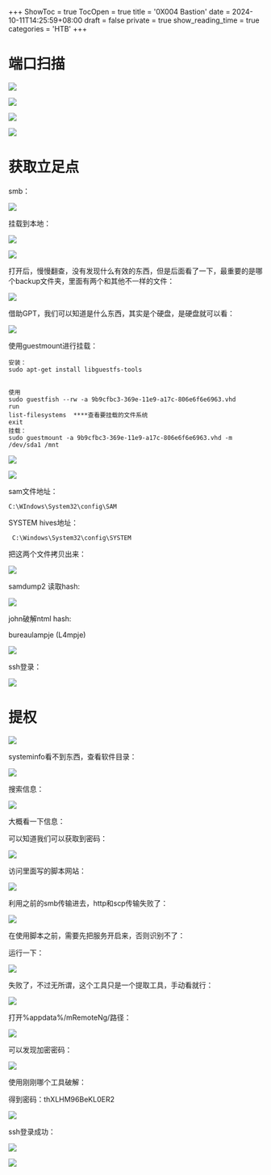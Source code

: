 +++
ShowToc = true
TocOpen = true
title = '0X004 Bastion'
date = 2024-10-11T14:25:59+08:00
draft = false
private = true
show_reading_time = true
categories = 'HTB'
+++



# 端口扫描

![](/htb_img/WEBRESOURCE20936b99374514d5e6ce2add517036fbimage.png)

![](/htb_img/WEBRESOURCE78871723166dee836b3bcf80aa89cb7bimage.png)

![](/htb_img/WEBRESOURCE0b9f7b952b6c488dadfaf68b6a3b4497image.png)

![](/htb_img/WEBRESOURCEbd2917511f778e19cf733f1cb967c44cimage.png)

# 获取立足点

smb：

![](/htb_img/WEBRESOURCE901e48ea26c5f42847cfbec1c0ac19d4image.png)

挂载到本地：

![](/htb_img/WEBRESOURCE1084e891b2be7b0ed64a326eaa4ef7d4image.png)

![](/htb_img/WEBRESOURCE15cd0f823721b338a90296ab512810d7image.png)

打开后，慢慢翻查，没有发现什么有效的东西，但是后面看了一下，最重要的是哪个backup文件夹，里面有两个和其他不一样的文件：

![](/htb_img/WEBRESOURCEf62a948c97343673c5df70a32bae460bimage.png)

借助GPT，我们可以知道是什么东西，其实是个硬盘，是硬盘就可以看：

![](/htb_img/WEBRESOURCEddc0d0b86fbc12fe370d2363e0107786image.png)

使用guestmount进行挂载：

```
安装：
sudo apt-get install libguestfs-tools


使用
sudo guestfish --rw -a 9b9cfbc3-369e-11e9-a17c-806e6f6e6963.vhd
run
list-filesystems  ****查看要挂载的文件系统
exit
挂载：
sudo guestmount -a 9b9cfbc3-369e-11e9-a17c-806e6f6e6963.vhd -m /dev/sda1 /mnt
```

![](/htb_img/WEBRESOURCEbf560e890ecfa9ba6ade9959b8c2c2a5image.png)

![](/htb_img/WEBRESOURCE36aa2d778925d3064fa40a5274ca18a7image.png)

sam文件地址：

```
C:\WIndows\System32\config\SAM
```

SYSTEM hives地址：

```
 C:\Windows\System32\config\SYSTEM
```

把这两个文件拷贝出来：

![](/htb_img/WEBRESOURCEb7cb4501d2f43017c75bef6bf5a87669image.png)

samdump2 读取hash:

![](/htb_img/WEBRESOURCEa56df4487c87e17799af463c1dc86506image.png)

john破解ntml hash:

bureaulampje     (L4mpje)

![](/htb_img/WEBRESOURCE391353a350aa7df977722483227b0e26image.png)

ssh登录：

![](/htb_img/WEBRESOURCEb22b71fa3836d077e80b209f723d6598image.png)

# 提权

![](/htb_img/WEBRESOURCE5bac4735e412f477b26f1397a1e79b79image.png)

systeminfo看不到东西，查看软件目录：

![](/htb_img/WEBRESOURCE87962e8dd5a898433f6f8bfe3e6b9dd1image.png)

搜索信息：

![](/htb_img/WEBRESOURCE91150adf79cbb05f5d7697f0c6d01cdbimage.png)

大概看一下信息：

可以知道我们可以获取到密码：

![](/htb_img/WEBRESOURCE5a2784617d52e93a7065d3c33e7e1b10image.png)

访问里面写的脚本网站：

![](/htb_img/WEBRESOURCEa55b9b8a472e9c0f7c1348ad809d4c39image.png)

利用之前的smb传输进去，http和scp传输失败了：

![](/htb_img/WEBRESOURCEf663c62aa5dbf9b72fd6497d027574b7image.png)

在使用脚本之前，需要先把服务开启来，否则识别不了：

运行一下：

![](/htb_img/WEBRESOURCE49a8c257334167d5ace1403a7b163eefimage.png)

失败了，不过无所谓，这个工具只是一个提取工具，手动看就行：

![](/htb_img/WEBRESOURCEaeeef4579a17faa71d926e6ebf8cf381image.png)

打开%appdata%/mRemoteNg/路径：

![](/htb_img/WEBRESOURCEbac4adc7fa7d2d45c035da99b02058c6image.png)

可以发现加密密码：

![](/htb_img/WEBRESOURCEb33c5a07b35d9e7c647744e6ea8efd1dimage.png)

使用刚刚哪个工具破解：

得到密码：thXLHM96BeKL0ER2

![](/htb_img/WEBRESOURCE4dd9542098725fc2c2a0fbf80007d0c4image.png)

ssh登录成功：

![](/htb_img/WEBRESOURCEdb90d7ae85df3f9e3a988880d0861b6bimage.png)

![](/htb_img/WEBRESOURCEcd15df3e326b28100d0d1ec39f9a7edbimage.png)
